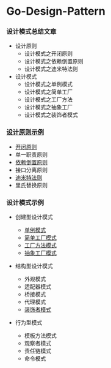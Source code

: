 # Go-Design-Pattern

### 设计模式总结文章
+ 设计原则
    + 设计模式之开闭原则
    + 设计模式之依赖倒置原则
    + 设计模式之迪米特法则
+ 设计模式
    + 设计模式之单例模式
    + 设计模式之简单工厂
    + 设计模式之工厂方法
    + 设计模式之抽象工厂
    + 设计模式之装饰者模式

### [设计原则示例](https://github.com/fkcs/Go-Design-Pattern/tree/main/DesighPrinciple)
+ [开闭原则](https://github.com/fkcs/Go-Design-Pattern/blob/main/DesighPrinciple/01%20OpenClosePrinciples.go)
+ 单一职责原则
+ [依赖倒置原则](https://github.com/fkcs/Go-Design-Pattern/blob/main/DesighPrinciple/03%20DependencyInversion.go)
+ 接口分离原则
+ [迪米特法则](https://github.com/fkcs/Go-Design-Pattern/blob/main/DesighPrinciple/05%20LawOfDemeter.go)
+ 里氏替换原则

### 设计模式示例
+ 创建型设计模式
    + [单例模式](https://github.com/fkcs/Go-Design-Pattern/tree/main/Singleton)
    + [简单工厂模式](https://github.com/fkcs/Go-Design-Pattern/tree/main/Factory)
    + [工厂方法模式](https://github.com/fkcs/Go-Design-Pattern/tree/main/Factory)
    + [抽象工厂模式](https://github.com/fkcs/Go-Design-Pattern/tree/main/Factory)

+ 结构型设计模式
    + 外观模式
    + 适配器模式
    + 桥接模式
    + 代理模式
    + [装饰者模式](https://github.com/fkcs/Go-Design-Pattern/tree/main/Decorator)

+ 行为型模式
    + 模板方法模式
    + 观察者模式
    + 责任链模式
    + 命令模式
